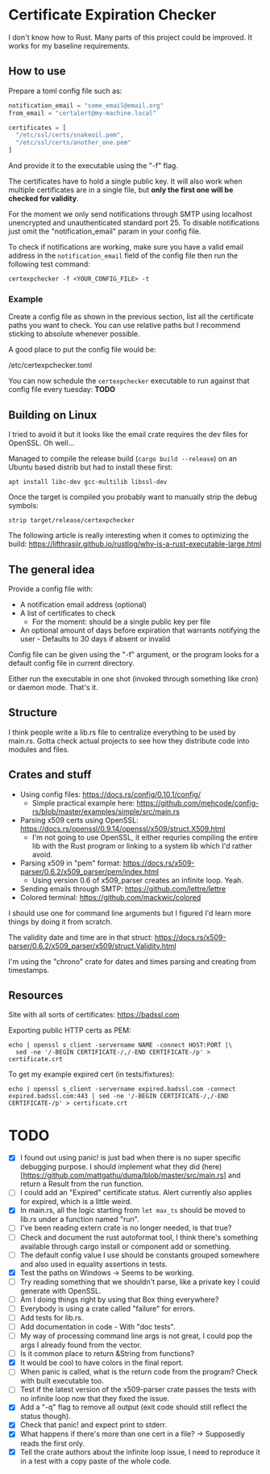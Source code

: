 # Certificate Expiration Checker
I don't know how to Rust. Many parts of this project could be improved.
It works for my baseline requirements.

## How to use
Prepare a toml config file such as:
```js
notification_email = "some_email@email.org"
from_email = "certalert@my-machine.local"

certificates = [
  "/etc/ssl/certs/snakeoil.pem",
  "/etc/ssl/certs/another_one.pem"
]
```
And provide it to the executable using the "-f" flag.

The certificates have to hold a single public key. It will also work when multiple certificates are in a single file, but **only the first one will be checked for validity**.

For the moment we only send notifications through SMTP using localhost unencrypted and unauthenticated standard port 25. To disable notifications just omit the "notification_email" param in your config file.

To check if notifications are working, make sure you have a valid email address in the `notification_email` field of the config file then run the following test command:
```
certexpchecker -f <YOUR_CONFIG_FILE> -t
```

### Example
Create a config file as shown in the previous section, list all the certificate paths you want to check. You can use relative paths but I recommend sticking to absolute whenever possible.

A good place to put the config file would be:
  
  /etc/certexpchecker.toml

You can now schedule the `certexpchecker` executable to run against that config file every tuesday:
**TODO**

## Building on Linux
I tried to avoid it but it looks like the email crate requires the dev files for OpenSSL. Oh well...

Managed to compile the release build (`cargo build --release`) on an Ubuntu based distrib but had to install these first:
```
apt install libc-dev gcc-multilib libssl-dev
```

Once the target is compiled you probably want to manually strip the debug symbols:
```
strip target/release/certexpchecker
```

The following article is really interesting when it comes to optimizing the build: https://lifthrasiir.github.io/rustlog/why-is-a-rust-executable-large.html

## The general idea
Provide a config file with:
- A notification email address (optional)
- A list of certificates to check
  * For the moment: should be a single public key per file
- An optional amount of days before expiration that warrants notifying the user - Defaults to 30 days if absent or invalid

Config file can be given using the "-f" argument, or the program looks for a default config file in current directory.

Either run the executable in one shot (invoked through something like cron) or daemon mode. That's it.

## Structure
I think people write a lib.rs file to centralize everything to be used by main.rs. Gotta check actual projects to see how they distribute code into modules and files.

## Crates and stuff
* Using config files: https://docs.rs/config/0.10.1/config/
  * Simple practical example here: https://github.com/mehcode/config-rs/blob/master/examples/simple/src/main.rs
* Parsing x509 certs using OpenSSL: https://docs.rs/openssl/0.9.14/openssl/x509/struct.X509.html
  * I'm not going to use OpenSSL, it either requries compiling the entire lib with the Rust program or linking to a system lib which I'd rather avoid.
* Parsing x509 in "pem" format: https://docs.rs/x509-parser/0.6.2/x509_parser/pem/index.html
  * Using version 0.6 of x509_parser creates an infinite loop. Yeah.
* Sending emails through SMTP: https://github.com/lettre/lettre
* Colored terminal: https://github.com/mackwic/colored

I should use one for command line arguments but I figured I'd learn more things by doing it from scratch.

The validity date and time are in that struct: https://docs.rs/x509-parser/0.6.2/x509_parser/x509/struct.Validity.html

I'm using the "chrono" crate for dates and times parsing and creating from timestamps.

## Resources
Site with all sorts of certificates: https://badssl.com

Exporting public HTTP certs as PEM:
```
echo | openssl s_client -servername NAME -connect HOST:PORT |\
  sed -ne '/-BEGIN CERTIFICATE-/,/-END CERTIFICATE-/p' > certificate.crt
```

To get my example expired cert (in tests/fixtures):
```
echo | openssl s_client -servername expired.badssl.com -connect expired.badssl.com:443 | sed -ne '/-BEGIN CERTIFICATE-/,/-END CERTIFICATE-/p' > certificate.crt
```

# TODO
- [x] I found out using panic! is just bad when there is no super specific debugging purpose. I should implement what they did (here)[https://github.com/mattgathu/duma/blob/master/src/main.rs] and return a Result from the run function.
- [ ] I could add an "Expired" certificate status. Alert currently also applies for expired, which is a little weird.
- [x] In main.rs, all the logic starting from `let max_ts` should be moved to lib.rs under a function named "run".
- [ ] I've been reading extern crate is no longer needed, is that true?
- [ ] Check and document the rust autoformat tool, I think there's something available through cargo install or component add or something.
- [ ] The default config value I use should be constants grouped somewhere and also used in equality assertions in tests.
- [x] Test the paths on Windows -> Seems to be working.
- [ ] Try reading something that we shouldn't parse, like a private key I could generate with OpenSSL.
- [ ] Am I doing things right by using that Box<Error> thing everywhere?
- [ ] Everybody is using a crate called "failure" for errors.
- [ ] Add tests for lib.rs.
- [ ] Add documentation in code - With "doc tests".
- [ ] My way of processing command line args is not great, I could pop the args I already found from the vector.
- [ ] Is it common place to return &String from functions?
- [x] It would be cool to have colors in the final report.
- [ ] When panic is called, what is the return code from the program? Check with built executable too.
- [ ] Test if the latest version of the x509-parser crate passes the tests with no infinite loop now that they fixed the issue.
- [x] Add a "-q" flag to remove all output (exit code should still reflect the status though).
- [x] Check that panic! and expect print to stderr.
- [x] What happens if there's more than one cert in a file? -> Supposedly reads the first only.
- [x] Tell the crate authors about the infinite loop issue, I need to reproduce it in a test with a copy paste of the whole code.